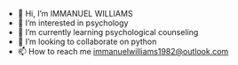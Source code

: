 - 👋 Hi, I’m IMMANUEL WILLIAMS
- 👀 I’m interested in psychology
- 🌱 I’m currently learning psychological counseling
- 💞️ I’m looking to collaborate on python
- 📫 How to reach me immanuelwilliams1982@outlook.com

<!---
immanuelwilliams1982/immanuelwilliams1982 is a ✨ special ✨ repository because its `README.md` (this file) appears on your GitHub profile.
You can click the Preview link to take a look at your changes.
--->
